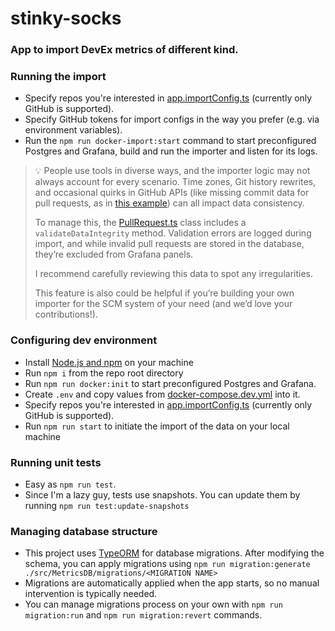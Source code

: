# stinky-socks

### App to import DevEx metrics of different kind.

### Running the import

- Specify repos you're interested in [app.importConfig.ts](src/app.importConfig.ts) (currently only GitHub is
  supported).
- Specify GitHub tokens for import configs in the way you prefer (e.g. via environment variables).
- Run the ```npm run docker-import:start``` command to start preconfigured Postgres and Grafana, build and run the importer and
  listen for its logs.

> 💡 People use tools in diverse ways, and the importer logic may not always account for every scenario. Time zones, Git
> history rewrites, and occasional quirks in GitHub APIs (like missing commit data for pull requests, as
> in
> [this example](https://github.com/grafana/grafana/pull/637)) can all impact data consistency.
>
> To manage this, the [PullRequest.ts](src/MetricsDB/entities/PullRequest.ts) class includes a `validateDataIntegrity`
> method.
> Validation errors are logged during
> import, and while invalid pull requests are stored in the database, they’re excluded from Grafana panels.
>
> I recommend carefully reviewing this data to spot any irregularities.
>
> This feature is also could be helpful if you’re building your own importer for the SCM system of your need (and we’d
> love your
> contributions!).

### Configuring dev environment

- Install [Node.js and npm](https://nodejs.org) on your machine
- Run `npm i` from the repo root directory
- Run `npm run docker:init` to start preconfigured Postgres and Grafana.
- Create `.env` and copy values from [docker-compose.dev.yml](assets/docker-compose.dev.yml) into it.
- Specify repos you're interested in [app.importConfig.ts](src/app.importConfig.ts) (currently only GitHub is
  supported).
- Run ```npm run start``` to initiate the import of the data on your local machine

### Running unit tests

- Easy as ```npm run test```.
- Since I'm a lazy guy, tests use snapshots. You can update them by running ```npm run test:update-snapshots```

### Managing database structure

- This project uses [TypeORM](https://typeorm.io/migrations) for database migrations. After modifying the schema, you
  can apply migrations using
  ```npm run migration:generate ./src/MetricsDB/migrations/<MIGRATION NAME>```
- Migrations are automatically applied when the app starts, so no manual intervention is typically needed.
- You can manage migrations process on your own with `npm run migration:run` and `npm run migration:revert` commands.

